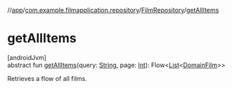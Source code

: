 //[app](../../../index.md)/[com.example.filmapplication.repository](../index.md)/[FilmRepository](index.md)/[getAllItems](get-all-items.md)

# getAllItems

[androidJvm]\
abstract fun [getAllItems](get-all-items.md)(query: [String](https://kotlinlang.org/api/latest/jvm/stdlib/kotlin/-string/index.html), page: [Int](https://kotlinlang.org/api/latest/jvm/stdlib/kotlin/-int/index.html)): Flow&lt;[List](https://kotlinlang.org/api/latest/jvm/stdlib/kotlin.collections/-list/index.html)&lt;[DomainFilm](../../com.example.filmapplication.domain/-domain-film/index.md)&gt;&gt;

Retrieves a flow of all films.
